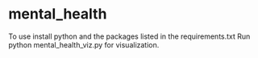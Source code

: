 # mental_health
To use install python and the packages listed in the requirements.txt
Run python mental_health_viz.py for visualization.
